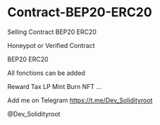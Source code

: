 # Contract-BEP20-ERC20
Selling Contract BEP20 ERC20 



Honeypot or Verified Contract 

BEP20 ERC20 

All fonctions can be added 

Reward
Tax
LP
Mint
Burn
NFT
...


Add me on Telegram 
https://t.me/Dev_Solidityroot

@Dev_Solidityroot
